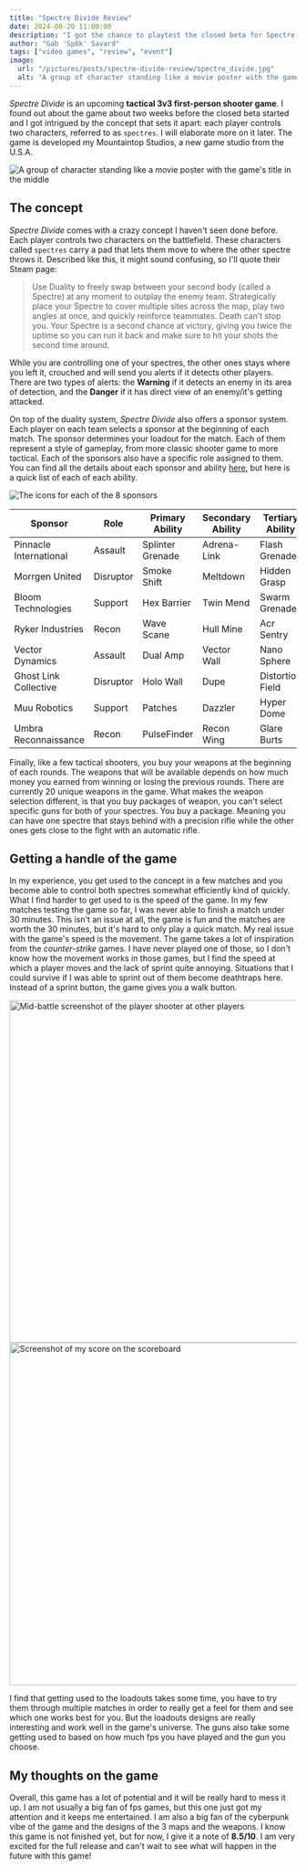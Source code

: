 ```yaml
---
title: "Spectre Divide Review"
date: 2024-08-20 11:00:00
description: "I got the chance to playtest the closed beta for Spectre Divide, Mountaintop Studios' first game!"
author: "Gab 'Sp0k' Savard"
tags: ["video games", "review", "event"]
image:
  url: "/pictures/posts/spectre-divide-review/spectre_divide.jpg"
  alt: "A group of character standing like a movie poster with the game's title in the middle"
---
```


_Spectre Divide_ is an upcoming **tactical 3v3 first-person shooter game**. I found
out about the game about two weeks before the closed beta started and I got
intrigued by the concept that sets it apart: each player controls two
characters, referred to as `spectres`. I will elaborate more on it later.
The game is developed my Mountaintop Studios, a new game studio from the U.S.A.

<div class="flex justify-center">
  <img src="/pictures/posts/spectre-divide-review/spectre_divide.jpg" alt="A group of character standing like a movie poster with the game's title in the middle" />
</div>

## The concept

_Spectre Divide_ comes with a crazy concept I haven't seen done before. Each
player controls two characters on the battlefield. These characters called
`spectres` carry a pad that lets them move to where the other spectre throws it.
Described like this, it might sound confusing, so I'll quote their Steam page:

> Use Duality to freely swap between your second body (called a Spectre) at any
> moment to outplay the enemy team. Strategically place your Spectre to cover
> multiple sites across the map, play two angles at once, and quickly reinforce
> teammates. Death can’t stop you. Your Spectre is a second chance at victory,
> giving you twice the uptime so you can run it back and make sure to hit your
> shots the second time around.

While you are controlling one of your spectres, the other ones stays where you
left it, crouched and will send you alerts if it detects other players. There
are two types of alerts: the **Warning** if it detects an enemy in its area of
detection, and the **Danger** if it has direct view of an enemy/it's getting
attacked.

On top of the duality system, _Spectre Divide_ also offers a sponsor system.
Each player on each team selects a sponsor at the beginning of each match.
The sponsor determines your loadout for the match. Each of them represent a
style of gameplay, from more classic shooter game to more tactical. Each of
the sponsors also have a specific role assigned to them. You can find all the
details about each sponsor and ability
<a href="https://playspectre.com/the-sponsors" target="_blank">here</a>, but
here is a quick list of each of each ability.

<div class="justify-center flex">
  <img src="/pictures/posts/spectre-divide-review/sponsors.png" alt="The icons for each of the 8 sponsors" />
</div>

<div class="justify-center flex">

| Sponsor                | Role      | Primary Ability  | Secondary Ability | Tertiary Ability |
| ---------------------- | --------- | ---------------- | ----------------- | ---------------- |
| Pinnacle International | Assault   | Splinter Grenade | Adrena-Link       | Flash Grenade    |
| Morrgen United         | Disruptor | Smoke Shift      | Meltdown          | Hidden Grasp     |
| Bloom Technologies     | Support   | Hex Barrier      | Twin Mend         | Swarm Grenade    |
| Ryker Industries       | Recon     | Wave Scane       | Hull Mine         | Acr Sentry       |
| Vector Dynamics        | Assault   | Dual Amp         | Vector Wall       | Nano Sphere      |
| Ghost Link Collective  | Disruptor | Holo Wall        | Dupe              | Distortion Field |
| Muu Robotics           | Support   | Patches          | Dazzler           | Hyper Dome       |
| Umbra Reconnaissance   | Recon     | PulseFinder      | Recon Wing        | Glare Burts      |

</div>

Finally, like a few tactical shooters, you buy your weapons at the beginning of
each rounds. The weapons that will be available depends on how much money you
earned from winning or losing the previous rounds. There are currently 20
unique weapons in the game. What makes the weapon selection different, is that
you buy packages of weapon, you can't select specific guns for both of your
spectres. You buy a package. Meaning you can have one spectre that stays behind
with a precision rifle while the other ones gets close to the fight with an
automatic rifle.

## Getting a handle of the game

In my experience, you get used to the concept in a few matches and you become
able to control both spectres somewhat efficiently kind of quickly. What I find
harder to get used to is the speed of the game. In my few matches testing the
game so far, I was never able to finish a match under 30 minutes. This isn't an
issue at all, the game is fun and the matches are worth the 30 minutes, but it's
hard to only play a quick match. My real issue with the game's speed is the
movement. The game takes a lot of inspiration from the _counter-strike_ games.
I have never played one of those, so I don't know how the movement works in
those games, but I find the speed at which a player moves and the lack of
sprint quite annoying. Situations that I could survive if I was able to sprint
out of them become deathtraps here. Instead of a sprint button, the game gives
you a walk button.

<div class="flex justify-center flex-wrap lg: gap-4">
  <img src="/pictures/posts/spectre-divide-review/gameplay_1.jpg" alt="Mid-battle screenshot of the player shooter at other players" width="600" />
  <img src="/pictures/posts/spectre-divide-review/gameplay_2.PNG" alt="Screenshot of my score on the scoreboard" width="600" />
</div>

I find that getting used to the loadouts takes some time, you have to try
them through multiple matches in order to really get a feel for them and see
which one works best for you. But the loadouts designs are really interesting
and work well in the game's universe. The guns also take some getting used to
based on how much fps you have played and the gun you choose.

## My thoughts on the game

Overall, this game has a lot of potential and it will be really hard to mess it
up. I am not usually a big fan of fps games, but this one just got my attention
and it keeps me entertained. I am also a big fan of the cyberpunk vibe of the
game and the designs of the 3 maps and the weapons. I know this game is not
finished yet, but for now, I give it a note of **8.5/10**. I am very excited for
the full release and can't wait to see what will happen in the future with this
game!
